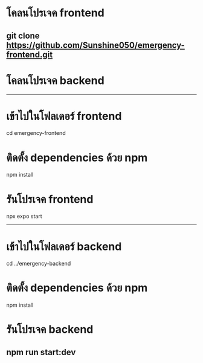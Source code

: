 # โคลนโปรเจค frontend
git clone https://github.com/Sunshine050/emergency-frontend.git
---------------------------------------------------------------------------

# โคลนโปรเจค backend


---------------------------------------------------------------------------

# เข้าไปในโฟลเดอร์ frontend
cd emergency-frontend

# ติดตั้ง dependencies ด้วย npm
npm install

# รันโปรเจค frontend
npx expo start

---------------------------------------------------------------------------

# เข้าไปในโฟลเดอร์ backend
cd ../emergency-backend

# ติดตั้ง dependencies ด้วย npm
npm install

# รันโปรเจค backend
npm run start:dev
---------------------------------------------------------------------------
